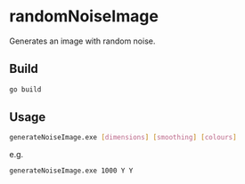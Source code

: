 # randomNoiseImage

Generates an image with random noise.

## Build

```bash
go build
```

## Usage

```bash
generateNoiseImage.exe [dimensions] [smoothing] [colours]
```

e.g.

```bash
generateNoiseImage.exe 1000 Y Y
```
